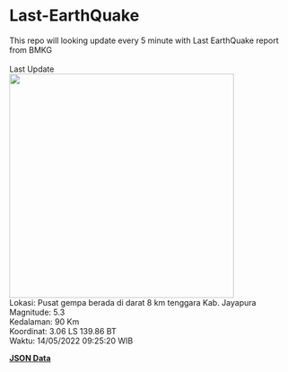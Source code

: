 # Last-EarthQuake
This repo will looking update every 5 minute with Last EarthQuake report from BMKG
<br>
<br>
Last Update
<br>
<img src="https://ews.bmkg.go.id/TEWS/data/20220514092520.mmi.jpg" width="400"/>
<br>
Lokasi: Pusat gempa berada di darat 8 km tenggara Kab. Jayapura <br>
Magnitude: 5.3 <br>
Kedalaman: 90 Km <br>
Koordinat: 3.06 LS 139.86 BT <br>
Waktu: 14/05/2022 09:25:20 WIB <br>

<a href="./data/data.json">**JSON Data**</a>
